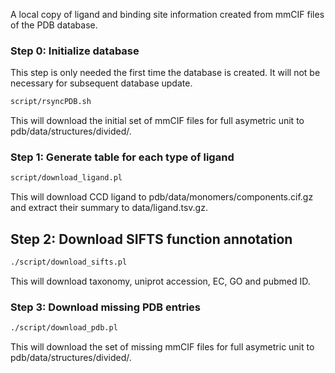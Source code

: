 A local copy of ligand and binding site information created from mmCIF files of the PDB database.

### Step 0: Initialize database ###
This step is only needed the first time the database is created. It will not be necessary for subsequent database update.
```bash
script/rsyncPDB.sh
```
This will download the initial set of mmCIF files for full asymetric unit to pdb/data/structures/divided/.

### Step 1: Generate table for each type of ligand ###
```bash
script/download_ligand.pl
```
This will download CCD ligand to pdb/data/monomers/components.cif.gz and extract their summary to data/ligand.tsv.gz.

## Step 2: Download SIFTS function annotation ###
```bash
./script/download_sifts.pl
```
This will download taxonomy, uniprot accession, EC, GO and pubmed ID.

### Step 3: Download missing PDB entries ###
```bash
./script/download_pdb.pl
```
This will download the set of missing mmCIF files for full asymetric unit to pdb/data/structures/divided/.
